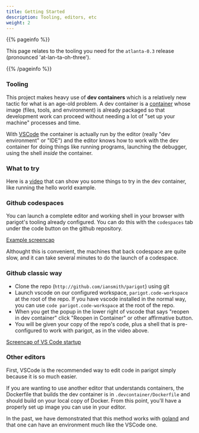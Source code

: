 ```yaml
---
title: Getting Started
description: Tooling, editors, etc
weight: 2
---
```


{{% pageinfo %}}

This page relates to the tooling you need for the `atlanta-0.3` release (pronounced 'at-lan-ta-oh-three').

{{% /pageinfo %}}

### Tooling

This project makes heavy use of __dev containers__ which is a relatively new
tactic for what is an age-old problem.  A dev container is a
[container](https://www.docker.com/resources/what-container/) whose image (files,
tools, and environment) is already packaged so that development work can proceed
without needing a lot of "set up your machine" processes and time.  

With [VSCode](https://www.google.com/search?client=safari&rls=en&q=download+vscode&ie=UTF-8&oe=UTF-8) the container is actually run by the editor (really "dev
environment" or "IDE") and the editor knows how to work with the dev container
for doing things like running programs, launching the debugger, using the
shell *inside* the container.

### What to try

Here is a [video](https://youtu.be/gJEEHfl-n6I) that can show you some things 
to try in the dev container, like running the hello world example.


### Github codespaces

You can launch a complete editor and working shell in your browser with parigot's 
tooling already configured.  You can do this with the `codespaces` tab under
the code button on the github repository.

[Example screencap](/codespaces-scap.png)

Althought this is convenient, the machines that back codespace are quite slow, 
and it can take several minutes to do the launch of a codespace.

### Github classic way

* Clone the repo (`http://github.com/iansmith/parigot`) using git
* Launch vscode on our configured workspace, `parigot.code-workspace` at the
root of the repo.  If you have vscode installed in the normal way, you
can use `code parigot.code-workspace` at the root of the repo.
* When you get the popup in the lower right of vscode that says "reopen in
dev container" click "Reopen in Container" or other affirmative button.
* You will be given your copy of the repo's code, plus a shell that is
pre-configured to work with parigot, as in the video above.

[Screencap of VS Code startup](/vscode-scap.png)

### Other editors

First, VSCode is the recommended way to edit code in parigot simply because it
is so much easier.

If you are wanting to use another editor that understands containers, the
Dockerfile that builds the dev container is in `.devcontainer/Dockerfile` and
should build on your local copy of Docker. From this point, you'll have a properly
set up image you can use in your editor.

In the past, we have demonstrated that this method works with [goland](https://www.jetbrains.com/go/) and  that one can have an environment much like the VSCode one.


